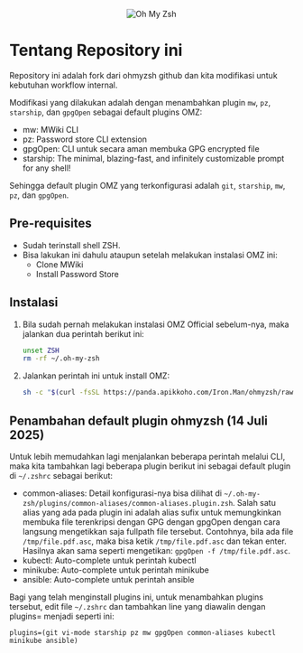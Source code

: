 <p align="center"><img src="https://ohmyzsh.s3.amazonaws.com/omz-ansi-github.png" alt="Oh My Zsh"></p>

# Tentang Repository ini

Repository ini adalah fork dari ohmyzsh github dan kita modifikasi untuk
kebutuhan workflow internal.

Modifikasi yang dilakukan adalah dengan menambahkan plugin `mw`, `pz`,
`starship`, dan `gpgOpen` sebagai default plugins OMZ:

- mw: MWiki CLI
- pz: Password store CLI extension
- gpgOpen: CLI untuk secara aman membuka GPG encrypted file
- starship: The minimal, blazing-fast, and infinitely customizable prompt for any shell!

Sehingga default plugin OMZ yang terkonfigurasi adalah `git`, `starship`, `mw`,
`pz`, dan `gpgOpen`.

## Pre-requisites

- Sudah terinstall shell ZSH.
- Bisa lakukan ini dahulu ataupun setelah melakukan instalasi OMZ ini:
    - Clone MWiki
    - Install Password Store

## Instalasi

1. Bila sudah pernah melakukan instalasi OMZ Official sebelum-nya, maka jalankan
   dua perintah berikut ini:
    ```bash
    unset ZSH
    rm -rf ~/.oh-my-zsh
    ```
2. Jalankan perintah ini untuk install OMZ:
    ```bash
    sh -c "$(curl -fsSL https://panda.apikkoho.com/Iron.Man/ohmyzsh/raw/branch/main/tools/install.sh)"
    ```

## Penambahan default plugin ohmyzsh (14 Juli 2025)

Untuk lebih memudahkan lagi menjalankan beberapa perintah melalui CLI, maka kita
tambahkan lagi beberapa plugin berikut ini sebagai default plugin di `~/.zshrc`
sebagai berikut:

- common-aliases: Detail konfigurasi-nya bisa dilihat di
  `~/.oh-my-zsh/plugins/common-aliases/common-aliases.plugin.zsh`. Salah satu
  alias yang ada pada plugin ini adalah alias sufix untuk memungkinkan membuka
  file terenkripsi dengan GPG dengan gpgOpen dengan cara langsung mengetikkan
  saja fullpath file tersebut. Contohnya, bila ada file `/tmp/file.pdf.asc`, maka
  bisa ketik `/tmp/file.pdf.asc` dan tekan enter. Hasilnya akan sama seperti
  mengetikan: `gpgOpen -f /tmp/file.pdf.asc`.
- kubectl: Auto-complete untuk perintah kubectl
- minikube: Auto-complete untuk perintah minikube
- ansible: Auto-complete untuk perintah ansible

Bagi yang telah menginstall plugins ini, untuk menambahkan plugins tersebut,
edit file `~/.zshrc` dan tambahkan line yang diawalin dengan plugins= menjadi
seperti ini:

```
plugins=(git vi-mode starship pz mw gpgOpen common-aliases kubectl minikube ansible)
```
